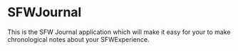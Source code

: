 # SFWJournal
This is the SFW Journal application which will make it easy for your to make chronological notes about your SFWExperience.
